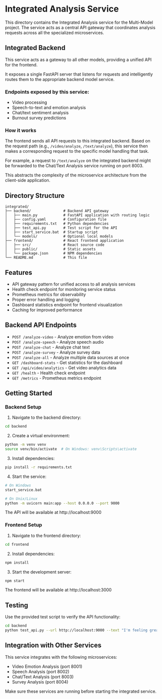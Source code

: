 # Integrated Analysis Service

This directory contains the Integrated Analysis service for the Multi-Model project. The service acts as a central API gateway that coordinates analysis requests across all the specialized microservices.

## Integrated Backend

This service acts as a gateway to all other models, providing a unified API for the frontend.

It exposes a single FastAPI server that listens for requests and intelligently routes them to the appropriate backend model service.

### Endpoints exposed by this service:

- Video processing
- Speech-to-text and emotion analysis
- Chat/text sentiment analysis
- Burnout survey predictions

### How it works

The frontend sends all API requests to this integrated backend. Based on the request path (e.g., `/video/analyze`, `/text/analyze`), this service then makes a corresponding request to the specific model handling that task.

For example, a request to `/text/analyze` on the integrated backend might be forwarded to the Chat/Text Analysis service running on port 8003.

This abstracts the complexity of the microservice architecture from the client-side application.

## Directory Structure

```
integrated/
├── backend/               # Backend API gateway
│   ├── main.py            # FastAPI application with routing logic
│   ├── config.yaml        # Configuration file
│   ├── requirements.txt   # Python dependencies
│   ├── test_api.py        # Test script for the API
│   ├── start_service.bat  # Startup script
│   └── models/            # Optional local models
├── frontend/              # React frontend application
│   ├── src/               # React source code
│   ├── public/            # Static assets
│   └── package.json       # NPM dependencies
└── README.md              # This file
```

## Features

- API gateway pattern for unified access to all analysis services
- Health check endpoint for monitoring service status
- Prometheus metrics for observability
- Proper error handling and logging
- Dashboard statistics endpoint for frontend visualization
- Caching for improved performance

## Backend API Endpoints

- `POST /analyze-video` - Analyze emotion from video
- `POST /analyze-speech` - Analyze speech audio
- `POST /analyze-chat` - Analyze chat text
- `POST /analyze-survey` - Analyze survey data
- `POST /analyze-all` - Analyze multiple data sources at once
- `GET /dashboard-stats` - Get statistics for the dashboard
- `GET /api/video/analytics` - Get video analytics data
- `GET /health` - Health check endpoint
- `GET /metrics` - Prometheus metrics endpoint

## Getting Started

### Backend Setup

1. Navigate to the backend directory:
```bash
cd backend
```

2. Create a virtual environment:
```bash
python -m venv venv
source venv/bin/activate  # On Windows: venv\Scripts\activate
```

3. Install dependencies:
```bash
pip install -r requirements.txt
```

4. Start the service:
```bash
# On Windows
start_service.bat

# On Unix/Linux
python -m uvicorn main:app --host 0.0.0.0 --port 9000
```

The API will be available at http://localhost:9000

### Frontend Setup

1. Navigate to the frontend directory:
```bash
cd frontend
```

2. Install dependencies:
```bash
npm install
```

3. Start the development server:
```bash
npm start
```

The frontend will be available at http://localhost:3000

## Testing

Use the provided test script to verify the API functionality:
```bash
cd backend
python test_api.py --url http://localhost:9000 --text "I'm feeling great today!"
```

## Integration with Other Services

This service integrates with the following microservices:
- Video Emotion Analysis (port 8001)
- Speech Analysis (port 8002)
- Chat/Text Analysis (port 8003)
- Survey Analysis (port 8004)

Make sure these services are running before starting the integrated service. 